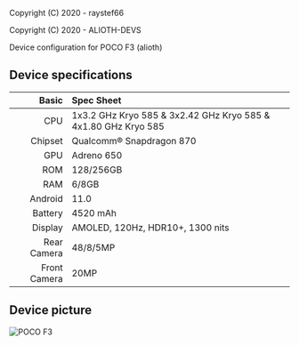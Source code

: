 Copyright (C) 2020 - raystef66

Copyright (C) 2020 - ALIOTH-DEVS

Device configuration for POCO F3 (alioth)

## Device specifications

Basic   | Spec Sheet
-------:|:----------
CPU     | 1x3.2 GHz Kryo 585 & 3x2.42 GHz Kryo 585 & 4x1.80 GHz Kryo 585 
Chipset | Qualcomm® Snapdragon 870
GPU     | Adreno 650
ROM     | 128/256GB
RAM     | 6/8GB
Android | 11.0
Battery | 4520 mAh
Display | AMOLED, 120Hz, HDR10+, 1300 nits
Rear Camera  | 48/8/5MP
Front Camera | 20MP

## Device picture
![POCO F3](https://i.postimg.cc/fR7jnDzk/pocof3.png "Poco F3 back")

